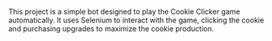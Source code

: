 This project is a simple bot designed to play the Cookie Clicker game automatically. It uses Selenium to interact with the game, clicking the cookie and purchasing upgrades to maximize the cookie production.
